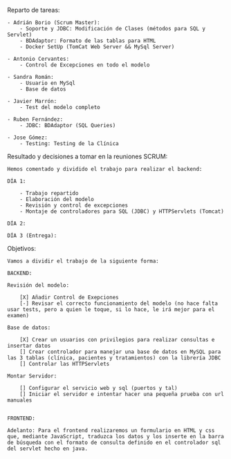 Reparto de tareas:

    - Adrián Borio (Scrum Master):
        - Soporte y JDBC: Modificación de Clases (métodos para SQL y Servlet)
        - BDAdaptor: Formato de las tablas para HTML
        - Docker SetUp (TomCat Web Server && MySql Server)

    - Antonio Cervantes:
        - Control de Excepciones en todo el modelo

    - Sandra Román:
        - Usuario en MySql
        - Base de datos

    - Javier Marrón:
        - Test del modelo completo

    - Ruben Fernández:
        - JDBC: BDAdaptor (SQL Queries)

    - Jose Gómez:
        - Testing: Testing de la Clínica

Resultado y decisiones a tomar en la reuniones SCRUM:

    Hemos comentado y dividido el trabajo para realizar el backend:

    DÍA 1:

        - Trabajo repartido
        - Elaboración del modelo
        - Revisión y control de excepciones
        - Montaje de controladores para SQL (JDBC) y HTTPServlets (Tomcat)

    DÍA 2:

    DÍA 3 (Entrega):

Objetivos:

    Vamos a dividir el trabajo de la siguiente forma:

    BACKEND:

    Revisión del modelo:

        [X] Añadir Control de Exepciones
        [-] Revisar el correcto funcionamiento del modelo (no hace falta usar tests, pero a quien le toque, si lo hace, le irá mejor para el examen)

    Base de datos:

        [X] Crear un usuarios con privilegios para realizar consultas e insertar datos
        [] Crear controlador para manejar una base de datos en MySQL para las 3 tablas (clínica, pacientes y tratamientos) con la librería JDBC
        [] Controlar las HTTPServlets

    Montar Servidor:

        [] Configurar el servicio web y sql (puertos y tal)
        [] Iniciar el servidor e intentar hacer una pequeña prueba con url manuales


    FRONTEND:

    Adelanto: Para el frontend realizaremos un formulario en HTML y css que, mediante JavaScript, traduzca los datos y los inserte en la barra de búsqueda con el formato de consulta definido en el controlador sql del servlet hecho en java.